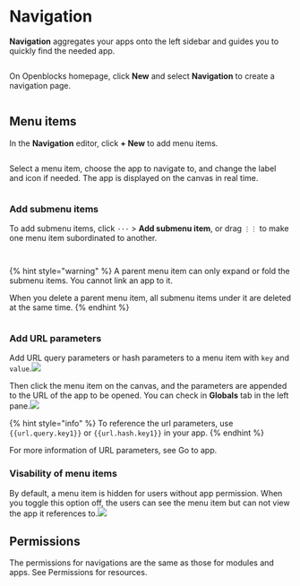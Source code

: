 # Navigation

**Navigation** aggregates your apps onto the left sidebar and guides you to quickly find the needed app.

<figure><img src="../.gitbook/assets/navigation1.png" alt=""><figcaption></figcaption></figure>

On Openblocks homepage, click **New** and select **Navigation** to create a navigation page.

<figure><img src="../.gitbook/assets/navigation2.png" alt=""><figcaption></figcaption></figure>

## Menu items

In the **Navigation** editor, click **+ New** to add menu items.

<figure><img src="../.gitbook/assets/navigation3.png" alt=""><figcaption></figcaption></figure>

Select a menu item, choose the app to navigate to, and change the label and icon if needed. The app is displayed on the canvas in real time.

<figure><img src="../.gitbook/assets/navigation4.png" alt=""><figcaption></figcaption></figure>

### Add submenu items

To add submenu items, click `···` > **Add submenu item**, or drag `⋮⋮` to make one menu item subordinated to another.

<figure><img src="../.gitbook/assets/navigation5.png" alt=""><figcaption></figcaption></figure>

<figure><img src="../.gitbook/assets/navigation6.gif" alt=""><figcaption></figcaption></figure>

{% hint style="warning" %}
A parent menu item can only expand or fold the submenu items. You cannot link an app to it.

When you delete a parent menu item, all submenu items under it are deleted at the same time.
{% endhint %}

<figure><img src="../.gitbook/assets/navigation7.png" alt=""><figcaption></figcaption></figure>

### Add URL parameters

Add URL query parameters or hash parameters to a menu item with `key` and `value`.![](../.gitbook/assets/navigation8.png)

Then click the menu item on the canvas, and the parameters are appended to the URL of the app to be opened. You can check in **Globals** tab in the left pane.![](../.gitbook/assets/navigation9.png)

{% hint style="info" %}
To reference the url parameters, use `{{url.query.key1}}` or `{{url.hash.key1}}` in your app.
{% endhint %}

For more information of URL parameters, see Go to app.

### Visability of menu items

By default, a menu item is hidden for users without app permission. When you toggle this option off, the users can see the menu item but can not view the app it references to.![](../.gitbook/assets/navigation10.png)

## Permissions

The permissions for navigations are the same as those for modules and apps. See Permissions for resources.
